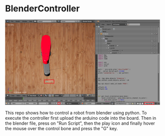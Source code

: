 # BlenderController


<p align="center">
<img src="Screenshot.png" >
</p>

This repo shows how to control a robot from blender using python.
To execute the controller first upload the arduino code into the board. Then in the blender file, press on "Run Script", then the play icon and finally hover the mouse over the control bone and press the "G" key. 
